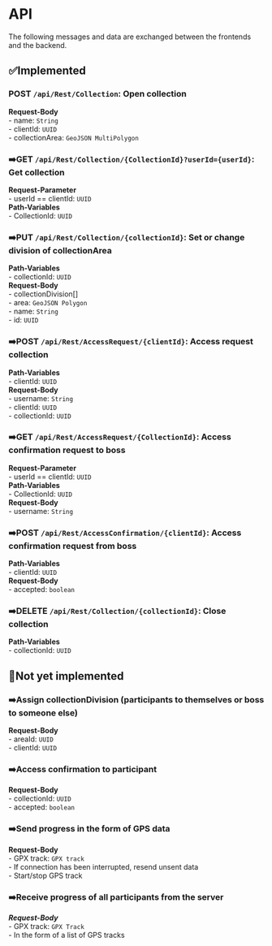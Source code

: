 # API

The following messages and data are exchanged between the frontends and the backend.

## ✅Implemented

### POST `/api/Rest/Collection`: Open collection  
   **Request-Body**  
     - name: `String`  
     - clientId: `UUID`      
     - collectionArea: `GeoJSON MultiPolygon`    

### ➡️GET `/api/Rest/Collection/{CollectionId}?userId={userId}`: Get collection   
   **Request-Parameter**  
     - userId == clientId: `UUID`    
   **Path-Variables**   
      - CollectionId: `UUID`    
      
### ➡️PUT `/api/Rest/Collection/{collectionId}`: Set or change division of collectionArea  
   **Path-Variables**  
      - collectionId: `UUID`    
   **Request-Body**  
        - collectionDivision[]    
            - area: `GeoJSON Polygon`    
            - name: `String`  
            - id: `UUID`  
          
### ➡️POST `/api/Rest/AccessRequest/{clientId}`: Access request collection  
   **Path-Variables**  
      - clientId: `UUID`  
   **Request-Body**  
      - username: `String`  
      - clientId: `UUID`  
      - collectionId: `UUID`  
    
### ➡️GET `/api/Rest/AccessRequest/{CollectionId}`: Access confirmation request to boss  
   **Request-Parameter**  
      - userId == clientId: `UUID`  
   **Path-Variables**  
      - CollectionId: `UUID`  
   **Request-Body**  
      - username: `String`  
    
### ➡️POST `/api/Rest/AccessConfirmation/{clientId}`: Access confirmation request from boss  
   **Path-Variables**  
      - clientId: `UUID`  
   **Request-Body**  
      - accepted: `boolean`  

### ➡️DELETE `/api/Rest/Collection/{collectionId}`: Close collection  
   **Path-Variables**  
      - collectionId: `UUID`  

 
## 🛑Not yet implemented  

### ➡️Assign collectionDivision (participants to themselves or boss to someone else)  
   **Request-Body**  
      - areaId: `UUID`  
      - clientId: `UUID`  
  
### ➡️Access confirmation to participant  
   **Request-Body**  
      - collectionId: `UUID`  
      - accepted: `boolean`  

### ➡️Send progress in the form of GPS data  
   **Request-Body**  
      - GPX track: `GPX track`  
      - If connection has been interrupted, resend unsent data  
      - Start/stop GPS track  

### ➡️Receive progress of all participants from the server  
   ***Request-Body***  
      - GPX track: `GPX Track`  
      - In the form of a list of GPS tracks  


